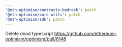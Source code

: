 ```yaml
---
'@eth-optimism/contracts-bedrock': patch
'@eth-optimism/core-utils': patch
'@eth-optimism/sdk': patch
---
```


Delete dead typescript https://github.com/ethereum-optimism/optimism/pull/6148
